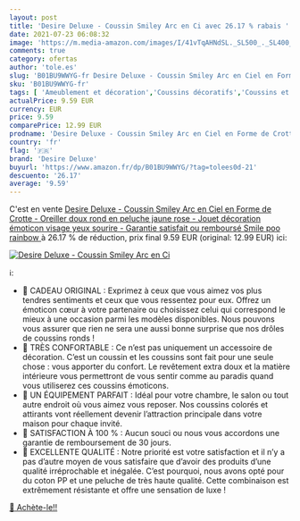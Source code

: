 ```yaml
---
layout: post
title: 'Desire Deluxe - Coussin Smiley Arc en Ci avec 26.17 % rabais '
date: 2021-07-23 06:08:32
image: 'https://m.media-amazon.com/images/I/41vTqAHNdSL._SL500_._SL400_.jpg'
comments: true
category: ofertas
author: 'tole.es'
slug: 'B01BU9WWYG-fr Desire Deluxe - Coussin Smiley Arc en Ciel en Forme de...'
sku: 'B01BU9WWYG-fr'
tags: [ 'Ameublement et décoration','Coussins décoratifs','Coussins et accessoires','Cuisine et Maison','Décoration de la maison','Jeux et Jouets','Jeux et jouets','Linge de lit et oreillers','Literie et linge de maison','Oreillers','Oreillers classiques','Oreillers en peluche','Peluches','desire deluxe', ]
actualPrice: 9.59 EUR
currency: EUR
price: 9.59
comparePrice: 12.99 EUR
prodname: 'Desire Deluxe - Coussin Smiley Arc en Ciel en Forme de Crotte - Oreiller doux rond en peluche jaune rose - Jouet décoration émoticon visage yeux sourire - Garantie satisfait ou remboursé  Smile poo rainbow '
country: 'fr'
flag: '🇫🇷'
brand: 'Desire Deluxe'
buyurl: 'https://www.amazon.fr/dp/B01BU9WWYG/?tag=tolees0d-21'
descuento: '26.17'
average: '9.59'
---
```


C'est en vente [Desire Deluxe - Coussin Smiley Arc en Ciel en Forme de Crotte - Oreiller doux rond en peluche jaune rose - Jouet décoration émoticon visage yeux sourire - Garantie satisfait ou remboursé  Smile poo rainbow ](https://www.amazon.fr/dp/B01BU9WWYG/?tag=tolees0d-21)  à  26.17 % de réduction, prix final  9.59 EUR (original: 12.99 EUR) ici:

[![Desire Deluxe - Coussin Smiley Arc en Ci](https://m.media-amazon.com/images/I/41vTqAHNdSL._SL500_._SL400_.jpg)](https://www.amazon.fr/dp/B01BU9WWYG/?tag=tolees0d-21)

ℹ️:

-  CADEAU ORIGINAL : Exprimez à ceux que vous aimez vos plus tendres sentiments et ceux que vous ressentez pour eux. Offrez un émoticon cœur à votre partenaire ou choisissez celui qui correspond le mieux à une occasion parmi les modèles disponibles. Nous pouvons vous assurer que rien ne sera une aussi bonne surprise que nos drôles de coussins ronds !
-  TRÈS CONFORTABLE : Ce n’est pas uniquement un accessoire de décoration. C’est un coussin et les coussins sont fait pour une seule chose : vous apporter du confort. Le revêtement extra doux et la matière intérieure vous permettront de vous sentir comme au paradis quand vous utiliserez ces coussins émoticons.
-  UN ÉQUIPEMENT PARFAIT : Idéal pour votre chambre, le salon ou tout autre endroit où vous aimez vous reposer. Nos coussins colorés et attirants vont réellement devenir l’attraction principale dans votre maison pour chaque invité.
-  SATISFACTION À 100 % : Aucun souci ou nous vous accordons une garantie de remboursement de 30 jours.
-  EXCELLENTE QUALITÉ : Notre priorité est votre satisfaction et il n’y a pas d’autre moyen de vous satisfaire que d’avoir des produits d’une qualité irréprochable et inégalée. C’est pourquoi, nous avons opté pour du coton PP et une peluche de très haute qualité. Cette combinaison est extrêmement résistante et offre une sensation de luxe !

[🛒 Achète-le!!](https://www.amazon.fr/dp/B01BU9WWYG/?tag=tolees0d-21)
